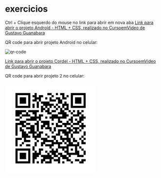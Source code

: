 # exercicios

Ctrl + Clique esquerdo do mouse no link para abrir em nova aba
<a href="https://luangf.github.io/exercicios-html-css/projeto/android" target="_blank">Link para abrir o projeto Android - HTML + CSS, realizado no CursoemVideo de Gustavo Guanabara</a>

QR code para abrir projeto Android no celular:

![qr-code](https://github.com/luangf/exercicios-html-css/assets/82978424/15d4a2d3-8dc9-41a8-b547-b51297458bee)

<a href="https://luangf.github.io/exercicios-html-css/projeto2/">Link para abrir o projeto Cordel - HTML + CSS, realizado no CursoemVideo de Gustavo Guanabara</a>

QR code para abrir projeto 2 no celular:

![qr-code](projeto2/imagens/qrcode2.png)
